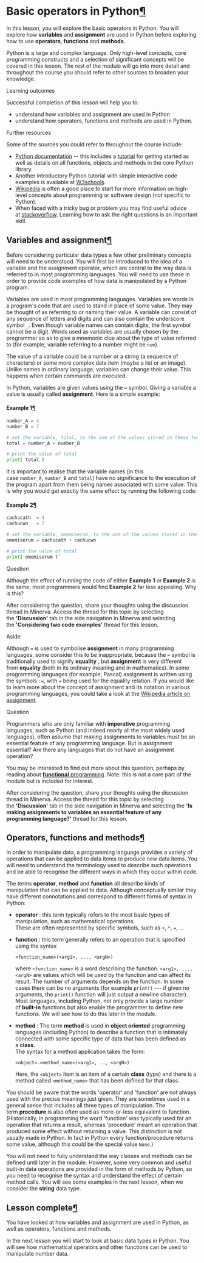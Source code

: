 Basic operators in Python[¶](https://minerva.leeds.ac.uk/bbcswebdav/institution/Inter-faculty/ODLC/artificial_intelligence/OCOM5100M_ProgrammingForDataScience/MKDocs_Site/content/unit1/1_05_basic-operations/#basic-operators-in-python "Permanent link")
===========================================================================================================================================================================================================================================================

In this lesson, you will explore the basic operators in Python. You will explore how **variables** and **assignment** are used in Python before exploring how to use **operators**, **functions** and **methods**.

Python is a large and complex language. Only high-level concepts, core programming constructs and a selection of significant concepts will be covered in this lesson. The rest of the module will go into more detail and throughout the course you should refer to other sources to broaden your knowledge.

Learning outcomes

Successful completion of this lesson will help you to:

-   understand how variables and assignment are used in Python
-   understand how operators, functions and methods are used in Python.

Further resources

Some of the sources you could refer to throughout the course include:

-   [Python documentation](https://docs.python.org/3.8/) -- this includes a [tutorial](https://docs.python.org/3.8/tutorial/index.html) for getting started as well as details on all functions, objects and methods in the core Python library.
-   Another introductory Python tutorial with simple interactive code examples is available at [W3schools](https://www.w3schools.com/python/default.asp).
-   [Wikipedia](https://en.wikipedia.org/wiki/Main_Page) is often a good place to start for more information on high-level concepts about programming or software design (not specific to Python).
-   When faced with a tricky bug or problem you may find useful advice at [stackoverflow](https://stackoverflow.com/). Learning how to ask the right questions is an important skill.

Variables and assignment[¶](https://minerva.leeds.ac.uk/bbcswebdav/institution/Inter-faculty/ODLC/artificial_intelligence/OCOM5100M_ProgrammingForDataScience/MKDocs_Site/content/unit1/1_05_basic-operations/#variables-and-assignment "Permanent link")
---------------------------------------------------------------------------------------------------------------------------------------------------------------------------------------------------------------------------------------------------------

Before considering particular data types a few other preliminary concepts will need to be understood. You will first be introduced to the idea of a variable and the assignment operator, which are central to the way data is referred to in most programming languages. You will need to use these in order to provide code examples of how data is manipulated by a Python program.

Variables are used in most programming languages. Variables are words in a program's code that are used to stand in place of some value. They may be thought of as referring to or naming their value. A variable can consist of any sequence of letters and digits and can also contain the underscore symbol `_`. Even though variable names can contain digits, the first symbol cannot be a digit. Words used as variables are usually chosen by the programmer so as to give a mnemonic clue about the type of value referred to (for example, variable referring to a number might be `num`).

The value of a variable could be a number or a string (a sequence of characters) or some more complex data item (maybe a list or an image). Unlike names in ordinary language, variables can change their value. This happens when certain commands are executed.

In Python, variables are given values using the `=` symbol. Giving a variable a value is usually called **assignment**. Here is a simple example:

#### Example 1[¶](https://minerva.leeds.ac.uk/bbcswebdav/institution/Inter-faculty/ODLC/artificial_intelligence/OCOM5100M_ProgrammingForDataScience/MKDocs_Site/content/unit1/1_05_basic-operations/#example-1 "Permanent link")

```python
number_A = 4
number_B = 7

# set the variable, total, to the sum of the values stored in these two variables
total = number_A + number_B

# print the value of total
print( total )
```

It is important to realise that the variable names (in this case `number_A`, `number_B` and `total`) have no significance to the execution of the program apart from them being names associated with some value. This is why you would get exactly the same effect by running the following code:

#### Example 2[¶](https://minerva.leeds.ac.uk/bbcswebdav/institution/Inter-faculty/ODLC/artificial_intelligence/OCOM5100M_ProgrammingForDataScience/MKDocs_Site/content/unit1/1_05_basic-operations/#example-2 "Permanent link")

```python
cachucath  = 4
cachucwn   = 7

# set the variable, omemiserum, to the sum of the values stored in these two variables
omemiserum = cachucath + cachucwn

# print the value of total
print( omemiserum )`
```
Question

Although the effect of running the code of either **Example 1** or **Example 2** is the same, most programmers would find **Example 2** far less appealing. Why is this?

After considering the question, share your thoughts using the discussion thread in Minerva. Access the thread for this topic by selecting the **'Discussion'** tab in the side navigation in Minerva and selecting the **'Considering two code examples'** thread for this lesson.

Aside

Although `=` is used to symbolise **assignment** in many programming languages, some consider this to be inappropriate, because the `=` symbol is traditionally used to signify **equality** , but **assignment** is very different from **equality** (both in its ordinary meaning and in mathematics). In some programming languages (for example, Pascal) assignment is written using the symbols `:=`, with `=` being used for the equality relation. If you would like to learn more about the concept of assignment and its notation in various programming languages, you could take a look at the [Wikipedia article on assignment](https://en.wikipedia.org/wiki/Assignment_(computer_science)).

Question

Programmers who are only familiar with **imperative** programming languages, such as Python (and indeed nearly all the most widely used languages), often assume that making assignments to variables must be an essential feature of any programming language. But is assignment essential? Are there any languages that do not have an assignment operation?

You may be interested to find out more about this question, perhaps by reading about [**functional** programming](https://en.wikipedia.org/wiki/Functional_programming#Referential_transparency). Note: this is not a core part of the module but is included for interest.

After considering the question, share your thoughts using the discussion thread in Minerva. Access the thread for this topic by selecting the **'Discussion'** tab in the side navigation in Minerva and selecting the **'Is making assignments to variables an essential feature of any programming language?'** thread for this lesson.

Operators, functions and methods[¶](https://minerva.leeds.ac.uk/bbcswebdav/institution/Inter-faculty/ODLC/artificial_intelligence/OCOM5100M_ProgrammingForDataScience/MKDocs_Site/content/unit1/1_05_basic-operations/#operators-functions-and-methods "Permanent link")
------------------------------------------------------------------------------------------------------------------------------------------------------------------------------------------------------------------------------------------------------------------------

In order to manipulate data, a programming language provides a variety of operations that can be applied to data items to produce new data items. You will need to understand the terminology used to describe such operations and be able to recognise the different ways in which they occur within code.

The terms **operator**, **method** and **function** all describe kinds of manipulation that can be applied to data. Although conceptually similar they have different connotations and correspond to different forms of syntax in Python:

-   **operator** : this term typically refers to the most basic types of manipulation, such as mathematical operations.\
    These are often represented by specific symbols, such as `+`, `*`, `=`, ...

-   **function** : this term generally refers to an operation that is specified using the syntax

    `<function_name>(<arg1>, ..., <argN>)`

    where `<function_name>` is a word describing the function. `<arg1>, ..., <argN>` are values which will be used by the function and can affect its result. The number of arguments depends on the function. In some cases there can be no arguments (for example `print()` --- if given no arguments, the `print()` function will just output a newline character). Most languages, including Python, not only provide a large number of **built-in** functions but also enable the programmer to define new functions. We will see how to do this later in the module.
-   **method** : The term **method** is used in **object oriented** programming languages (including Python) to describe a function that is intimately connected with some specific type of data that has been defined as a **class**.\
    The syntax for a method application takes the form:

    `<object>.<method_name>(<arg1>, .., <argN>)`

    Here, the `<object>` item is an item of a certain **class** (type) and there is a method called `<method_name>` that has been defined for that class.

You should be aware that the words 'operator' and 'function' are not always used with the precise meanings just given. They are sometimes used in a general sense that includes all three types of manipulation. The term **procedure** is also often used as more-or-less equivalent to function. (Historically, in programming the word 'function' was typically used for an operation that returns a result, whereas 'procedure' meant an operation that produced some effect without returning a value. This distinction is not usually made in Python. In fact in Python every function/procedure returns some value, although this could be the special value `None`.)

You will not need to fully understand the way classes and methods can be defined until later in the module. However, some very common and useful built-in data operations are provided in the form of methods by Python, so you need to recognise the syntax and understand the effect of certain method calls. You will see some examples in the next lesson, when we consider the **string** data type.

Lesson complete[¶](https://minerva.leeds.ac.uk/bbcswebdav/institution/Inter-faculty/ODLC/artificial_intelligence/OCOM5100M_ProgrammingForDataScience/MKDocs_Site/content/unit1/1_05_basic-operations/#lesson-complete "Permanent link")
---------------------------------------------------------------------------------------------------------------------------------------------------------------------------------------------------------------------------------------

You have looked at how variables and assignment are used in Python, as well as operators, functions and methods.

In the next lesson you will start to look at basic data types in Python. You will see how mathematical operators and other functions can be used to manipulate number data.